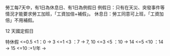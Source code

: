 
勞工每7天中，有1日為休息日、有1日為例假日
例假日：只有在天災、突發事件等情況才能要求勞工加班，「工資加倍+補假」。
休息日：勞工同意可上班，「工資加倍」不用補假。

12 天國定假日

特休假
<=0.5 <1：0 -> 3
<=1 <3 ：7 -> 7, 10
<=3 <5 ：10 -> 14
<=5 <10 ：14 -> 15
<=10 :+1/年 ->
